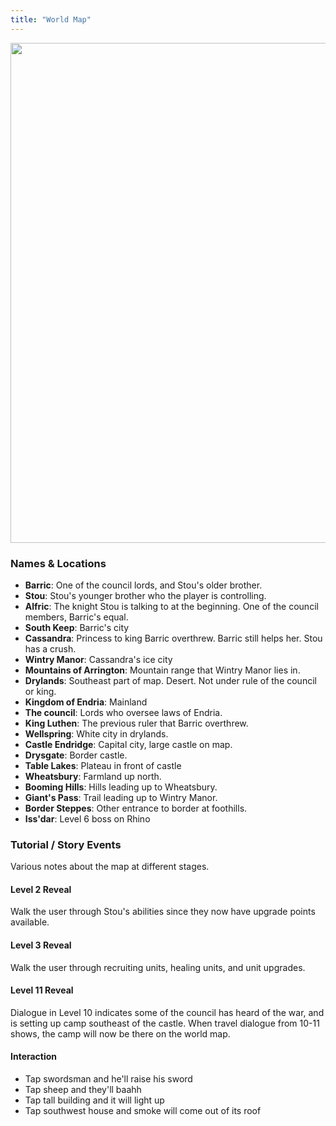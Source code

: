 ```yaml
---
title: "World Map"
---
```


<img src="https://github.com/veeneck/BarricAssets/blob/master/Gameplay.xcassets/WorldMap.spriteatlas/WorldMap.imageset/WorldMap.jpg?raw=true" width="800" />

### Names & Locations

- **Barric**: One of the council lords, and Stou's older brother.
- **Stou**: Stou's younger brother who the player is controlling.
- **Alfric**: The knight Stou is talking to at the beginning. One of the council members, Barric's equal.
- **South Keep**: Barric's city
- **Cassandra**: Princess to king Barric overthrew. Barric still helps her. Stou has a crush.
- **Wintry Manor**: Cassandra's ice city
- **Mountains of Arrington**: Mountain range that Wintry Manor lies in.
- **Drylands**: Southeast part of map. Desert. Not under rule of the council or king.
- **Kingdom of Endria**: Mainland
- **The council**: Lords who oversee laws of Endria.
- **King Luthen**: The previous ruler that Barric overthrew.
- **Wellspring**: White city in drylands.
- **Castle Endridge**: Capital city, large castle on map.
- **Drysgate**: Border castle.
- **Table Lakes**: Plateau in front of castle
- **Wheatsbury**: Farmland up north.
- **Booming Hills**: Hills leading up to Wheatsbury.
- **Giant's Pass**: Trail leading up to Wintry Manor.
- **Border Steppes**: Other entrance to border at foothills.
- **Iss'dar**: Level 6 boss on Rhino

### Tutorial / Story Events

Various notes about the map at different stages.

#### Level 2 Reveal

Walk the user through Stou's abilities since they now have upgrade points available.

#### Level 3 Reveal

Walk the user through recruiting units, healing units, and unit upgrades.

#### Level 11 Reveal

Dialogue in Level 10 indicates some of the council has heard of the war, and is setting up camp southeast of the castle. When travel dialogue from 10-11 shows, the camp will now be there on the world map.

#### Interaction

- Tap swordsman and he'll raise his sword
- Tap sheep and they'll baahh
- Tap tall building and it will light up
- Tap southwest house and smoke will come out of its roof